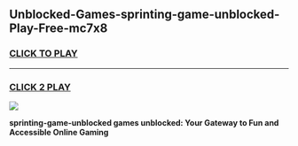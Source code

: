 
## Unblocked-Games-sprinting-game-unblocked-Play-Free-mc7x8
<h3>
<a href="https://premium76.site?title=sprinting-game-unblocked&ref=09A">CLICK TO PLAY</a></h3>
<hr>

<h3>
<a href="https://premium76.site?title=sprinting-game-unblocked&ref=09A">CLICK 2 PLAY</a>
  
</h3>

<a href="https://premium76.site?title=sprinting-game-unblocked&ref=09A"><img src="https://clearcache.store/games.png"></a>


**sprinting-game-unblocked games unblocked: Your Gateway to Fun and Accessible Online Gaming**
